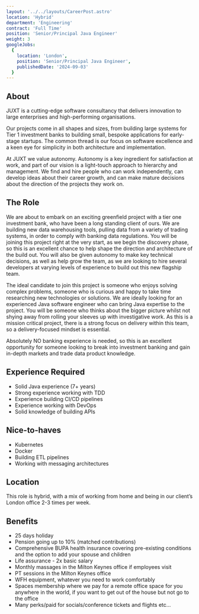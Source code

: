 ```yaml
---
layout: '../../layouts/CareerPost.astro'
location: 'Hybrid'
department: 'Engineering'
contract: 'Full Time'
position: 'Senior/Principal Java Engineer'
weight: 3
googleJobs:
  {
    location: 'London',
    position: 'Senior/Principal Java Engineer',
    publishedDate: '2024-09-03'
  }
---
```


## About

JUXT is a cutting-edge software consultancy that delivers innovation to large enterprises and
high-performing organisations.

Our projects come in all shapes and sizes, from building large systems for Tier 1 investment
banks to building small, bespoke applications for early-stage startups. The common thread is
our focus on software excellence and a keen eye for simplicity in both architecture and
implementation.

At JUXT we value autonomy. Autonomy is a key ingredient for satisfaction at work, and part
of our vision is a light-touch approach to hierarchy and management. We find and hire
people who can work independently, can develop ideas about their career growth, and can
make mature decisions about the direction of the projects they work on.

## The Role

We are about to embark on an exciting greenfield project with a tier one investment bank,
who have been a long standing client of ours. We are building new data warehousing tools,
pulling data from a variety of trading systems, in order to comply with banking data
regulations. You will be joining this project right at the very start, as we begin the discovery
phase, so this is an excellent chance to help shape the direction and architecture of the build
out. You will also be given autonomy to make key technical decisions, as well as help grow
the team, as we are looking to hire several developers at varying levels of experience to
build out this new flagship team.

The ideal candidate to join this project is someone who enjoys solving complex problems,
someone who is curious and happy to take time researching new technologies or solutions.
We are ideally looking for an experienced Java software engineer who can bring Java
expertise to the project. You will be someone who thinks about the bigger picture whilst not
shying away from rolling your sleeves up with investigative work. As this is a mission critical
project, there is a strong focus on delivery within this team, so a delivery-focused mindset is
essential.

Absolutely NO banking experience is needed, so this is an excellent opportunity for
someone looking to break into investment banking and gain in-depth markets and trade data
product knowledge.

## Experience Required

- Solid Java experience (7+ years)
- Strong experience working with TDD
- Experience building CI/CD pipelines
- Experience working with DevOps
- Solid knowledge of building APIs

## Nice-to-haves

- Kubernetes
- Docker
- Building ETL pipelines
- Working with messaging architectures

## Location

This role is hybrid, with a mix of working from home and being in our client’s London office
2-3 times per week.

## Benefits

- 25 days holiday
- Pension going up to 10% (matched contributions)
- Comprehensive BUPA health insurance covering pre-existing conditions and the
  option to add your spouse and children
- Life assurance - 2x basic salary
- Monthly massages in the Milton Keynes office if employees visit
- PT sessions in the Milton Keynes office
- WFH equipment, whatever you need to work comfortably
- Spaces membership where we pay for a remote office space for you anywhere in the
  world, if you want to get out of the house but not go to the office
- Many perks/paid for socials/conference tickets and flights etc…
